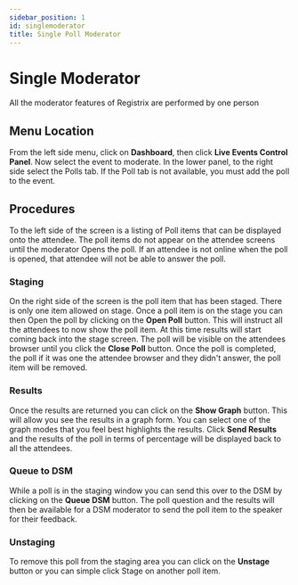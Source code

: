 ```yaml
---
sidebar_position: 1
id: singlemoderator
title: Single Poll Moderator
---
```


# Single Moderator

All the moderator features of Registrix are performed by one person

## Menu Location

From the left side menu, click on **Dashboard**, then click **Live Events Control Panel**.  Now select the event to moderate.  In the lower panel, to the right side select the Polls tab.  If the Poll tab is not available, you must add the poll to the event.

## Procedures

To the left side of the screen is a listing of Poll items that can be displayed onto the attendee. The poll items do not appear on the attendee screens until the moderator Opens the poll.  If an attendee is not online when the poll is opened, that attendee will not be able to answer the poll.

### Staging

On the right side of the screen is the poll item that has been staged.  There is only one item allowed on stage. Once a poll item is on the stage you can then Open the poll by clicking on the **Open Poll** button.  This will instruct all the attendees to now show the poll item.  At this time results will start coming back into the stage screen. The poll will be visible on the attendees browser until you click the **Close Poll** button.  Once the poll is completed, the poll if it was one the attendee browser and they didn't answer, the poll item will be removed.  

### Results

Once the results are returned you can click on the **Show Graph** button.  This will allow you see the results in a graph form. You can select one of the graph modes that you feel best highlights the results.  Click **Send Results** and the results of the poll in terms of percentage will be displayed back to all the attendees.

### Queue to DSM

While a poll is in the staging window you can send this over to the DSM by clicking on the **Queue DSM** button.  The poll question and the results will then be available for a DSM moderator to send the poll item to the speaker for their feedback.

### Unstaging

To remove this poll from the staging area you can click on the **Unstage** button or you can simple click Stage on another poll item. 